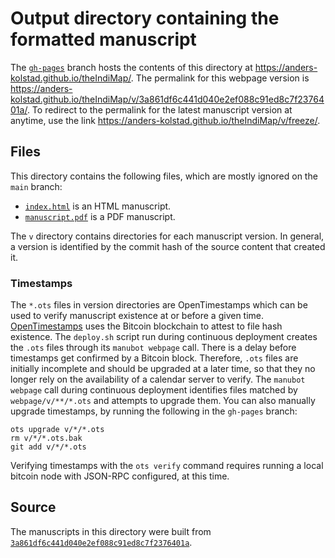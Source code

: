 # Output directory containing the formatted manuscript

The [`gh-pages`](https://github.com/anders-kolstad/theIndiMap/tree/gh-pages) branch hosts the contents of this directory at <https://anders-kolstad.github.io/theIndiMap/>.
The permalink for this webpage version is <https://anders-kolstad.github.io/theIndiMap/v/3a861df6c441d040e2ef088c91ed8c7f2376401a/>.
To redirect to the permalink for the latest manuscript version at anytime, use the link <https://anders-kolstad.github.io/theIndiMap/v/freeze/>.

## Files

This directory contains the following files, which are mostly ignored on the `main` branch:

+ [`index.html`](index.html) is an HTML manuscript.
+ [`manuscript.pdf`](manuscript.pdf) is a PDF manuscript.

The `v` directory contains directories for each manuscript version.
In general, a version is identified by the commit hash of the source content that created it.

### Timestamps

The `*.ots` files in version directories are OpenTimestamps which can be used to verify manuscript existence at or before a given time.
[OpenTimestamps](https://opentimestamps.org/) uses the Bitcoin blockchain to attest to file hash existence.
The `deploy.sh` script run during continuous deployment creates the `.ots` files through its `manubot webpage` call.
There is a delay before timestamps get confirmed by a Bitcoin block.
Therefore, `.ots` files are initially incomplete and should be upgraded at a later time, so that they no longer rely on the availability of a calendar server to verify.
The `manubot webpage` call during continuous deployment identifies files matched by `webpage/v/**/*.ots` and attempts to upgrade them.
You can also manually upgrade timestamps, by running the following in the `gh-pages` branch:

```shell
ots upgrade v/*/*.ots
rm v/*/*.ots.bak
git add v/*/*.ots
```

Verifying timestamps with the `ots verify` command requires running a local bitcoin node with JSON-RPC configured, at this time.

## Source

The manuscripts in this directory were built from
[`3a861df6c441d040e2ef088c91ed8c7f2376401a`](https://github.com/anders-kolstad/theIndiMap/commit/3a861df6c441d040e2ef088c91ed8c7f2376401a).
